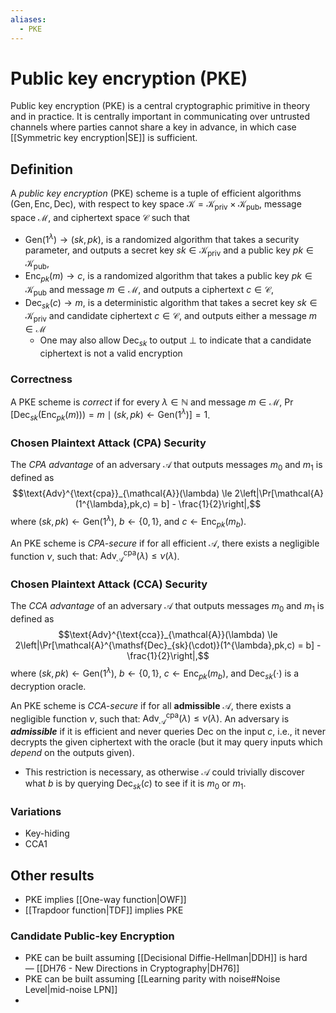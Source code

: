```yaml
---
aliases:
  - PKE
---
```

# Public key encryption (PKE)
Public key encryption (PKE) is a central cryptographic primitive in theory and in practice. It is centrally important in communicating over untrusted channels where parties cannot share a key in advance, in which case [[Symmetric key encryption|SE]] is sufficient.

## Definition
A *public key encryption* (PKE) scheme is a tuple of efficient algorithms $(\mathsf{Gen}, \mathsf{Enc}, \mathsf{Dec})$, with respect to key space $\mathcal{K} = \mathcal{K}_{\mathrm{priv}} \times \mathcal{K}_{\mathrm{pub}}$, message space $\mathcal{M}$, and ciphertext space $\mathcal{C}$ such that
- $\mathsf{Gen}(1^{\lambda}) \to (sk,pk)$, is a randomized algorithm that takes a security parameter, and outputs a secret key $sk \in \mathcal{K}_{\mathrm{priv}}$ and a public key $pk \in \mathcal{K}_{\mathrm{pub}}$,
- $\mathsf{Enc}_{pk}(m) \to c$, is a randomized algorithm that takes a public key $pk\in \mathcal{K}_{\mathrm{pub}}$ and message $m\in \mathcal{M}$, and outputs a ciphertext $c \in \mathcal{C}$,
- $\mathsf{Dec}_{sk}(c) \to m$, is a deterministic algorithm that takes a secret key $sk \in \mathcal{K}_{\mathrm{priv}}$ and candidate ciphertext $c \in \mathcal{C}$, and outputs either a message $m\in \mathcal{M}$
	- One may also allow $\mathsf{Dec}_{sk}$ to output $\bot$ to indicate that a candidate ciphertext is not a valid encryption
### Correctness
A PKE scheme is *correct* if for every $\lambda \in \mathbb{N}$ and message $m\in \mathcal{M}$, $\Pr[\mathsf{Dec}_{sk}(\mathsf{Enc}_{pk}(m)))=m \mid (sk,pk) \gets \mathsf{Gen}(1^{\lambda})] = 1$.
### Chosen Plaintext Attack (CPA) Security
The *CPA advantage* of an adversary $\mathcal{A}$ that outputs messages $m_0$ and $m_1$ is defined as $$\text{Adv}^{\text{cpa}}_{\mathcal{A}}(\lambda) \le 2\left|\Pr[\mathcal{A}(1^{\lambda},pk,c) = b] - \frac{1}{2}\right|,$$ where $(sk,pk) \gets \mathsf{Gen}(1^{\lambda})$, $b\gets \{0,1\}$, and $c \gets \mathsf{Enc}_{pk}(m_b)$.

An PKE scheme is *CPA-secure* if for all efficient $\mathcal{A}$, there exists a negligible function $\nu$, such that: $\text{Adv}^{\text{cpa}}_{\mathcal{A}}(\lambda)\le \nu(\lambda)$.

### Chosen Plaintext Attack (CCA) Security
The *CCA advantage* of an adversary $\mathcal{A}$ that outputs messages $m_0$ and $m_1$ is defined as $$\text{Adv}^{\text{cca}}_{\mathcal{A}}(\lambda) \le 2\left|\Pr[\mathcal{A}^{\mathsf{Dec}_{sk}(\cdot)}(1^{\lambda},pk,c) = b] - \frac{1}{2}\right|,$$ where $(sk,pk) \gets \mathsf{Gen}(1^{\lambda})$, $b\gets \{0,1\}$, $c \gets \mathsf{Enc}_{pk}(m_b)$, and $\mathsf{Dec}_{sk}(\cdot)$ is a decryption oracle. 

An PKE scheme is *CCA-secure* if for all **admissible** $\mathcal{A}$, there exists a negligible function $\nu$, such that: $\text{Adv}^{\text{cpa}}_{\mathcal{A}}(\lambda)\le \nu(\lambda)$. An adversary is ***admissible*** if it is efficient and never queries $\mathsf{Dec}$ on the input $c$, i.e., it never decrypts the given ciphertext with the oracle (but it may query inputs which *depend* on the outputs given).
- This restriction is necessary, as otherwise $\mathcal{A}$ could trivially discover what $b$ is by querying $\mathsf{Dec}_{sk}(c)$ to see if it is $m_0$ or $m_1$.

### Variations
- Key-hiding
- CCA1

## Other results
- PKE implies [[One-way function|OWF]]
- [[Trapdoor function|TDF]] implies PKE

### Candidate Public-key Encryption
- PKE can be built assuming [[Decisional Diffie-Hellman|DDH]] is hard — [[DH76 - New Directions in Cryptography|DH76]]
- PKE can be built assuming [[Learning parity with noise#Noise Level|mid-noise LPN]]
- 
